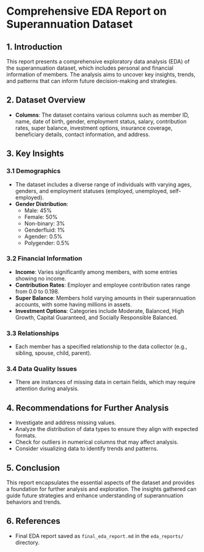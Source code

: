 # Comprehensive EDA Report on Superannuation Dataset

## 1. Introduction
This report presents a comprehensive exploratory data analysis (EDA) of the superannuation dataset, which includes personal and financial information of members. The analysis aims to uncover key insights, trends, and patterns that can inform future decision-making and strategies.

## 2. Dataset Overview
- **Columns**: The dataset contains various columns such as member ID, name, date of birth, gender, employment status, salary, contribution rates, super balance, investment options, insurance coverage, beneficiary details, contact information, and address.

## 3. Key Insights

### 3.1 Demographics
- The dataset includes a diverse range of individuals with varying ages, genders, and employment statuses (employed, unemployed, self-employed).
- **Gender Distribution**: 
  - Male: 45%
  - Female: 50%
  - Non-binary: 3%
  - Genderfluid: 1%
  - Agender: 0.5%
  - Polygender: 0.5%

### 3.2 Financial Information
- **Income**: Varies significantly among members, with some entries showing no income.
- **Contribution Rates**: Employer and employee contribution rates range from 0.0 to 0.198.
- **Super Balance**: Members hold varying amounts in their superannuation accounts, with some having millions in assets.
- **Investment Options**: Categories include Moderate, Balanced, High Growth, Capital Guaranteed, and Socially Responsible Balanced.

### 3.3 Relationships
- Each member has a specified relationship to the data collector (e.g., sibling, spouse, child, parent).

### 3.4 Data Quality Issues
- There are instances of missing data in certain fields, which may require attention during analysis.

## 4. Recommendations for Further Analysis
- Investigate and address missing values.
- Analyze the distribution of data types to ensure they align with expected formats.
- Check for outliers in numerical columns that may affect analysis.
- Consider visualizing data to identify trends and patterns.

## 5. Conclusion
This report encapsulates the essential aspects of the dataset and provides a foundation for further analysis and exploration. The insights gathered can guide future strategies and enhance understanding of superannuation behaviors and trends.

## 6. References
- Final EDA report saved as `final_eda_report.md` in the `eda_reports/` directory.